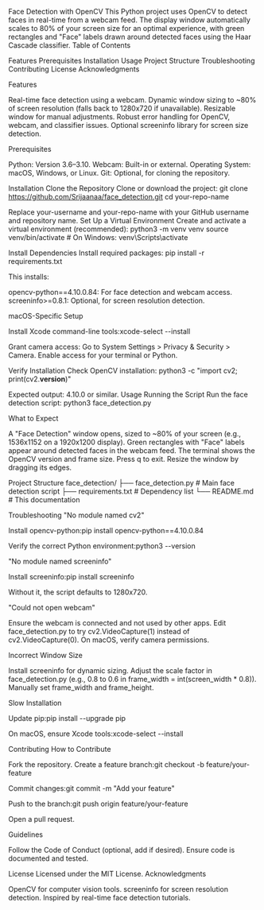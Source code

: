 Face Detection with OpenCV
This Python project uses OpenCV to detect faces in real-time from a webcam feed. The display window automatically scales to 80% of your screen size for an optimal experience, with green rectangles and "Face" labels drawn around detected faces using the Haar Cascade classifier.
Table of Contents

Features
Prerequisites
Installation
Usage
Project Structure
Troubleshooting
Contributing
License
Acknowledgments

Features

Real-time face detection using a webcam.
Dynamic window sizing to ~80% of screen resolution (falls back to 1280x720 if unavailable).
Resizable window for manual adjustments.
Robust error handling for OpenCV, webcam, and classifier issues.
Optional screeninfo library for screen size detection.

Prerequisites

Python: Version 3.6–3.10.
Webcam: Built-in or external.
Operating System: macOS, Windows, or Linux.
Git: Optional, for cloning the repository.

Installation
Clone the Repository
Clone or download the project:
git clone https://github.com/Srijaanaa/face_detection.git
cd your-repo-name

Replace your-username and your-repo-name with your GitHub username and repository name.
Set Up a Virtual Environment
Create and activate a virtual environment (recommended):
python3 -m venv venv
source venv/bin/activate  # On Windows: venv\Scripts\activate

Install Dependencies
Install required packages:
pip install -r requirements.txt

This installs:

opencv-python==4.10.0.84: For face detection and webcam access.
screeninfo>=0.8.1: Optional, for screen resolution detection.

macOS-Specific Setup

Install Xcode command-line tools:xcode-select --install


Grant camera access:
Go to System Settings > Privacy & Security > Camera.
Enable access for your terminal or Python.



Verify Installation
Check OpenCV installation:
python3 -c "import cv2; print(cv2.__version__)"

Expected output: 4.10.0 or similar.
Usage
Running the Script
Run the face detection script:
python3 face_detection.py

What to Expect

A "Face Detection" window opens, sized to ~80% of your screen (e.g., 1536x1152 on a 1920x1200 display).
Green rectangles with "Face" labels appear around detected faces in the webcam feed.
The terminal shows the OpenCV version and frame size.
Press q to exit.
Resize the window by dragging its edges.

Project Structure
face_detection/
├── face_detection.py  # Main face detection script
├── requirements.txt   # Dependency list
└── README.md          # This documentation

Troubleshooting
"No module named cv2"

Install opencv-python:pip install opencv-python==4.10.0.84


Verify the correct Python environment:python3 --version



"No module named screeninfo"

Install screeninfo:pip install screeninfo


Without it, the script defaults to 1280x720.

"Could not open webcam"

Ensure the webcam is connected and not used by other apps.
Edit face_detection.py to try cv2.VideoCapture(1) instead of cv2.VideoCapture(0).
On macOS, verify camera permissions.

Incorrect Window Size

Install screeninfo for dynamic sizing.
Adjust the scale factor in face_detection.py (e.g., 0.8 to 0.6 in frame_width = int(screen_width * 0.8)).
Manually set frame_width and frame_height.

Slow Installation

Update pip:pip install --upgrade pip


On macOS, ensure Xcode tools:xcode-select --install



Contributing
How to Contribute

Fork the repository.
Create a feature branch:git checkout -b feature/your-feature


Commit changes:git commit -m "Add your feature"


Push to the branch:git push origin feature/your-feature


Open a pull request.

Guidelines

Follow the Code of Conduct (optional, add if desired).
Ensure code is documented and tested.

License
Licensed under the MIT License.
Acknowledgments

OpenCV for computer vision tools.
screeninfo for screen resolution detection.
Inspired by real-time face detection tutorials.

